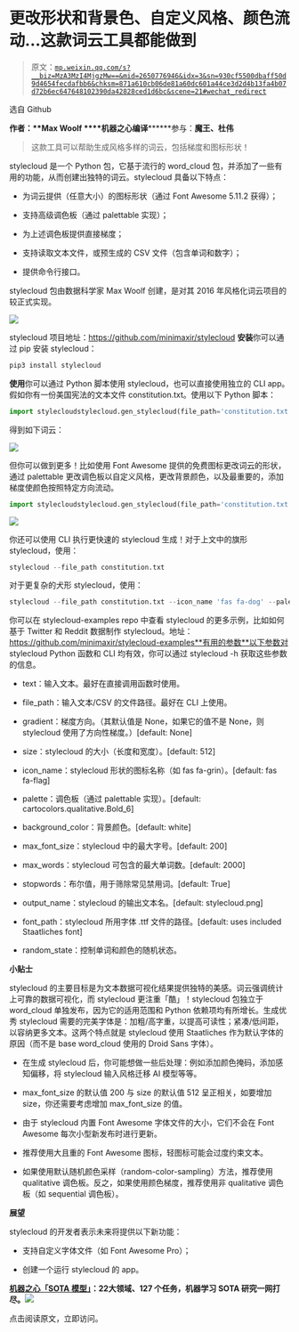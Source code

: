 # 更改形状和背景色、自定义风格、颜色流动…这款词云工具都能做到

> 原文：[`mp.weixin.qq.com/s?__biz=MzA3MzI4MjgzMw==&mid=2650776946&idx=3&sn=930cf5500dbaff50d9d4654fecdafbb6&chksm=871a610cb06de81a60dc601a44ce3d2d4b13fa4b07d72b6ec647648102390da42828ced1d6bc&scene=21#wechat_redirect`](http://mp.weixin.qq.com/s?__biz=MzA3MzI4MjgzMw==&mid=2650776946&idx=3&sn=930cf5500dbaff50d9d4654fecdafbb6&chksm=871a610cb06de81a60dc601a44ce3d2d4b13fa4b07d72b6ec647648102390da42828ced1d6bc&scene=21#wechat_redirect)

选自 Github

**作者：****Max Woolf**
****机器之心编译********参与：****魔王、杜伟****

> 这款工具可以帮助生成风格多样的词云，包括梯度和图标形状！

stylecloud 是一个 Python 包，它基于流行的 word_cloud 包，并添加了一些有用的功能，从而创建出独特的词云。stylecloud 具备以下特点：

*   为词云提供（任意大小）的图标形状（通过 Font Awesome 5.11.2 获得）；

*   支持高级调色板（通过 palettable 实现）；

*   为上述调色板提供直接梯度；

*   支持读取文本文件，或预生成的 CSV 文件（包含单词和数字）；

*   提供命令行接口。

stylecloud 包由数据科学家 Max Woolf 创建，是对其 2016 年风格化词云项目的较正式实现。

![](img/8e3f82b825f7a56c7cc5e647cd750f2e.jpg)

stylecloud 项目地址：https://github.com/minimaxir/stylecloud
**安装**你可以通过 pip 安装 stylecloud：

```py
pip3 install stylecloud
```

**使用**你可以通过 Python 脚本使用 stylecloud，也可以直接使用独立的 CLI app。假如你有一份美国宪法的文本文件 constitution.txt。使用以下 Python 脚本：

```py
import stylecloudstylecloud.gen_stylecloud(file_path='constitution.txt')
```

得到如下词云：

![](img/a2be4bf7c58e6be65440b550826f5cd0.jpg)

但你可以做到更多！比如使用 Font Awesome 提供的免费图标更改词云的形状，通过 palettable 更改调色板以自定义风格，更改背景颜色，以及最重要的，添加梯度使颜色按照特定方向流动。

```py
import stylecloudstylecloud.gen_stylecloud(file_path='constitution.txt', icon_name='fas fa-dog', palette='colorbrewer.diverging.Spectral_11', background_color='black', gradient='horizontal')
```

![](img/4122db3b5360763aeba913e0dba5e4e9.jpg)

你还可以使用 CLI 执行更快速的 stylecloud 生成！对于上文中的旗形 stylecloud，使用：

```py
stylecloud --file_path constitution.txt
```

对于更复杂的犬形 stylecloud，使用：

```py
stylecloud --file_path constitution.txt --icon_name 'fas fa-dog' --palette colorbrewer.diverging.Spectral_11 --background_color black --gradient horizontal
```

你可以在 stylecloud-examples repo 中查看 stylecloud 的更多示例，比如如何基于 Twitter 和 Reddit 数据制作 stylecloud。地址：https://github.com/minimaxir/stylecloud-examples**有用的参数**以下参数对 stylecloud Python 函数和 CLI 均有效，你可以通过 stylecloud -h 获取这些参数的信息。

*   text：输入文本。最好在直接调用函数时使用。

*   file_path：输入文本/CSV 的文件路径。最好在 CLI 上使用。

*   gradient：梯度方向。（其默认值是 None，如果它的值不是 None，则 stylecloud 使用了方向性梯度。）[default: None]

*   size：stylecloud 的大小（长度和宽度）。[default: 512]

*   icon_name：stylecloud 形状的图标名称（如 fas fa-grin）。[default: fas fa-flag]

*   palette：调色板（通过 palettable 实现）。[default: cartocolors.qualitative.Bold_6]

*   background_color：背景颜色。[default: white]

*   max_font_size：stylecloud 中的最大字号。[default: 200]

*   max_words：stylecloud 可包含的最大单词数。[default: 2000]

*   stopwords：布尔值，用于筛除常见禁用词。[default: True]

*   output_name：stylecloud 的输出文本名。[default: stylecloud.png]

*   font_path：stylecloud 所用字体 .ttf 文件的路径。[default: uses included Staatliches font]

*   random_state：控制单词和颜色的随机状态。

**小贴士**

stylecloud 的主要目标是为文本数据可视化结果提供独特的美感。词云强调统计上可靠的数据可视化，而 stylecloud 更注重「酷」！stylecloud 包独立于 word_cloud 单独发布，因为它的适用范围和 Python 依赖项均有所增长。生成优秀 stylecloud 需要的完美字体是：加粗/高字重，以提高可读性；紧凑/低间距，以容纳更多文本。这两个特点就是 stylecloud 使用 Staatliches 作为默认字体的原因（而不是 base word_cloud 使用的 Droid Sans 字体）。

*   在生成 stylecloud 后，你可能想做一些后处理：例如添加颜色掩码，添加感知偏移，将 stylecloud 输入风格迁移 AI 模型等等。

*   max_font_size 的默认值 200 与 size 的默认值 512 呈正相关，如要增加 size，你还需要考虑增加 max_font_size 的值。

*   由于 stylecloud 内置 Font Awesome 字体文件的大小，它们不会在 Font Awesome 每次小型新发布时进行更新。

*   推荐使用大且重的 Font Awesome 图标，轻图标可能会过度约束文本。

*   如果使用默认随机颜色采样（random-color-sampling）方法，推荐使用 qualitative 调色板。反之，如果使用颜色梯度，推荐使用非 qualitative 调色板（如 sequential 调色板）。

**展望**

stylecloud 的开发者表示未来将提供以下新功能：

*   支持自定义字体文件（如 Font Awesome Pro）；

*   创建一个运行 stylecloud 的 app。

**[机器之心「SOTA 模型」](http://mp.weixin.qq.com/s?__biz=MzA3MzI4MjgzMw==&mid=2650770891&idx=1&sn=25bde35991047a997337c8dd25350089&chksm=871a49b5b06dc0a36fc3407e3643550ef97f72b007e67c4f4be250bfd60c9fdc5389624569c0&scene=21#wechat_redirect)****：****22****大领域、127 个任务，机器学习 SOTA 研究一网打尽。****![](http://mp.weixin.qq.com/s?__biz=MzA3MzI4MjgzMw==&mid=2650770891&idx=1&sn=25bde35991047a997337c8dd25350089&chksm=871a49b5b06dc0a36fc3407e3643550ef97f72b007e67c4f4be250bfd60c9fdc5389624569c0&scene=21#wechat_redirect)**

点击阅读原文，立即访问。